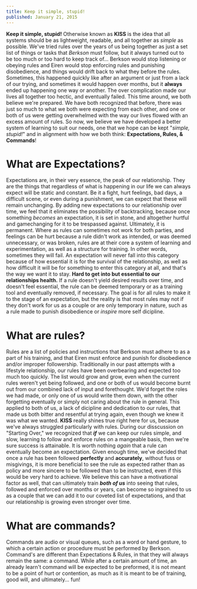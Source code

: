 ```yaml
---
title: Keep it simple, stupid!
published: January 21, 2015
---
```


**Keep it simple, stupid!** Otherwise known as **KISS** is the idea that all systems should be as lightweight, readable, and all together as _simple_ as possible. We've tried rules over the years of us being together as just a set list of things or tasks that _Berkson_ must follow, but it always turned out to be too much or too hard to keep track of... Berkson would stop listening or obeying rules and Eiren would stop enforcing rules and punishing disobedience, and things would drift back to what they before the rules. Sometimes, this happened quickly like after an argument or just from a lack of our trying, and sometimes it would happen over months, but it **always** ended up happening one way or another. The over complication made our lives all together too hectic, and eventually failed. This time around, we both believe we're prepared. We have both recognized that before, there was just so much to what we both were expecting from each other, and one or both of us were getting overwhelmed with the way our lives flowed with an excess amount of rules. So now, we believe we have developed a better system of learning to suit our needs, one that we hope can be kept "_simple, stupid!_" and in alignment with how we both think: **Expectations, Rules, & Commands**!

# What are Expectations?

Expectations are, in their very essence, the peak of our relationship. They are the things that regardless of what is happening in our life we can always expect will be static and constant. Be it a fight, hurt feelings, bad days, a difficult scene, or even during a punishment, we can expect that these will remain unchanging. By adding new expectations to our relationship over time, we feel that it eliminates the possibility of backtracking, because once something _becomes_ an expectation, it is set in stone, and altogether hurtful and gamechanging for it to be trespassed against. Ultimately, it is permanent. Where as rules can sometimes not work for both parties, and feelings can be hurt because a rule didn't work as intended, or was deemed unnecessary, or was broken, rules are at their core a system of learning and experimentation, as well as a structure for training. In other words, sometimes they will fail. An expectation will never fall into this category because of how essential it is for the survival of the relationship, as well as how difficult it will be for something to enter this category at all, and that's the way we want it to stay. **Hard to get into but essential to our relationships health.** If a rule doesn't yield desired results over time, and doesn't feel essential, the rule can be deemed temporary or as a training tool and eventually removed, if necessary. The goal is for all rules to make it to the stage of an expectation, but the reality is that most rules may not if they don't work for us as a couple or are only temporary in nature, such as a rule made to punish disobedience or _inspire_ more self dicipline.

# What are rules?

Rules are a list of policies and instructions that Berkson must adhere to as a part of his training, and that Eiren must enforce and punish for disobedience and/or improper followership. Traditionally in our past attempts with a lifestyle relationship, our rules have been overbearing and expected too much too quickly. The list would grow and grow, even when the current rules weren't yet being followed, and one or both of us would become burnt out from our combined lack of input and forethought. We'd forget the roles we had made, or only one of us would write them down, with the other forgetting eventually or simply not caring about the rule in general. This applied to both of us, a lack of dicipline and dedication to our rules, that made us both bitter and resentful at trying again, even though we knew it was what we wanted. **KISS** really shines true right here for us, because we've always struggled particularly with rules. During our disscussion on "Starting Over," we recognized that **_if_** we can keep our rules simple, and slow, learning to follow and enforce rules on a mangeable basis, then we're sure success is attainable. It is worth nothing _again_ that a rule can eventually become an expectation. Given enough time, we've decided that once a rule has been followed **perfectly** and **accurately**, without fuss or misgivings, it is more beneficial to see the rule as expected rather than as policy and more sincere to be followed than to be instructed, even if this would be very hard to achieve. We believe this can have a motivational factor as well, that can ultimately train **_both of us_** into seeing that rules, followed and enforced over months or years, can become so ingrained to us as a couple that we can add it to our coveted list of expectations, and that our relationship is growing even stronger over time.

# What are commands?

Commands are audio or visual queues, such as a word or hand gesture, to which a certain action or procedure must be performed by Berkson. Command's are different than Expectations & Rules, in that they will always remain the same: a command. While after a certain amount of time, an already learn't command will be expected to be preformed, it is not meant to be a point of hurt or contention, as much as it is meant to be of training, good will, and ultimately... fun!
